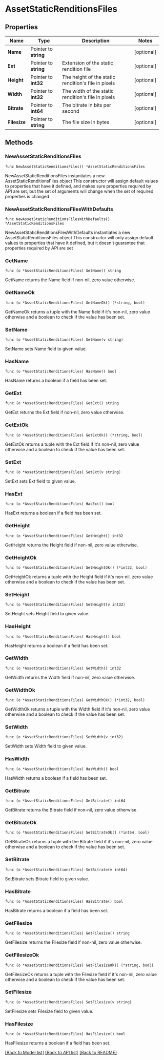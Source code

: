 # AssetStaticRenditionsFiles

## Properties

Name | Type | Description | Notes
------------ | ------------- | ------------- | -------------
**Name** | Pointer to **string** |  | [optional] 
**Ext** | Pointer to **string** | Extension of the static rendition file | [optional] 
**Height** | Pointer to **int32** | The height of the static rendition&#39;s file in pixels | [optional] 
**Width** | Pointer to **int32** | The width of the static rendition&#39;s file in pixels | [optional] 
**Bitrate** | Pointer to **int64** | The bitrate in bits per second | [optional] 
**Filesize** | Pointer to **string** | The file size in bytes | [optional] 

## Methods

### NewAssetStaticRenditionsFiles

`func NewAssetStaticRenditionsFiles() *AssetStaticRenditionsFiles`

NewAssetStaticRenditionsFiles instantiates a new AssetStaticRenditionsFiles object
This constructor will assign default values to properties that have it defined,
and makes sure properties required by API are set, but the set of arguments
will change when the set of required properties is changed

### NewAssetStaticRenditionsFilesWithDefaults

`func NewAssetStaticRenditionsFilesWithDefaults() *AssetStaticRenditionsFiles`

NewAssetStaticRenditionsFilesWithDefaults instantiates a new AssetStaticRenditionsFiles object
This constructor will only assign default values to properties that have it defined,
but it doesn't guarantee that properties required by API are set

### GetName

`func (o *AssetStaticRenditionsFiles) GetName() string`

GetName returns the Name field if non-nil, zero value otherwise.

### GetNameOk

`func (o *AssetStaticRenditionsFiles) GetNameOk() (*string, bool)`

GetNameOk returns a tuple with the Name field if it's non-nil, zero value otherwise
and a boolean to check if the value has been set.

### SetName

`func (o *AssetStaticRenditionsFiles) SetName(v string)`

SetName sets Name field to given value.

### HasName

`func (o *AssetStaticRenditionsFiles) HasName() bool`

HasName returns a boolean if a field has been set.

### GetExt

`func (o *AssetStaticRenditionsFiles) GetExt() string`

GetExt returns the Ext field if non-nil, zero value otherwise.

### GetExtOk

`func (o *AssetStaticRenditionsFiles) GetExtOk() (*string, bool)`

GetExtOk returns a tuple with the Ext field if it's non-nil, zero value otherwise
and a boolean to check if the value has been set.

### SetExt

`func (o *AssetStaticRenditionsFiles) SetExt(v string)`

SetExt sets Ext field to given value.

### HasExt

`func (o *AssetStaticRenditionsFiles) HasExt() bool`

HasExt returns a boolean if a field has been set.

### GetHeight

`func (o *AssetStaticRenditionsFiles) GetHeight() int32`

GetHeight returns the Height field if non-nil, zero value otherwise.

### GetHeightOk

`func (o *AssetStaticRenditionsFiles) GetHeightOk() (*int32, bool)`

GetHeightOk returns a tuple with the Height field if it's non-nil, zero value otherwise
and a boolean to check if the value has been set.

### SetHeight

`func (o *AssetStaticRenditionsFiles) SetHeight(v int32)`

SetHeight sets Height field to given value.

### HasHeight

`func (o *AssetStaticRenditionsFiles) HasHeight() bool`

HasHeight returns a boolean if a field has been set.

### GetWidth

`func (o *AssetStaticRenditionsFiles) GetWidth() int32`

GetWidth returns the Width field if non-nil, zero value otherwise.

### GetWidthOk

`func (o *AssetStaticRenditionsFiles) GetWidthOk() (*int32, bool)`

GetWidthOk returns a tuple with the Width field if it's non-nil, zero value otherwise
and a boolean to check if the value has been set.

### SetWidth

`func (o *AssetStaticRenditionsFiles) SetWidth(v int32)`

SetWidth sets Width field to given value.

### HasWidth

`func (o *AssetStaticRenditionsFiles) HasWidth() bool`

HasWidth returns a boolean if a field has been set.

### GetBitrate

`func (o *AssetStaticRenditionsFiles) GetBitrate() int64`

GetBitrate returns the Bitrate field if non-nil, zero value otherwise.

### GetBitrateOk

`func (o *AssetStaticRenditionsFiles) GetBitrateOk() (*int64, bool)`

GetBitrateOk returns a tuple with the Bitrate field if it's non-nil, zero value otherwise
and a boolean to check if the value has been set.

### SetBitrate

`func (o *AssetStaticRenditionsFiles) SetBitrate(v int64)`

SetBitrate sets Bitrate field to given value.

### HasBitrate

`func (o *AssetStaticRenditionsFiles) HasBitrate() bool`

HasBitrate returns a boolean if a field has been set.

### GetFilesize

`func (o *AssetStaticRenditionsFiles) GetFilesize() string`

GetFilesize returns the Filesize field if non-nil, zero value otherwise.

### GetFilesizeOk

`func (o *AssetStaticRenditionsFiles) GetFilesizeOk() (*string, bool)`

GetFilesizeOk returns a tuple with the Filesize field if it's non-nil, zero value otherwise
and a boolean to check if the value has been set.

### SetFilesize

`func (o *AssetStaticRenditionsFiles) SetFilesize(v string)`

SetFilesize sets Filesize field to given value.

### HasFilesize

`func (o *AssetStaticRenditionsFiles) HasFilesize() bool`

HasFilesize returns a boolean if a field has been set.


[[Back to Model list]](../README.md#documentation-for-models) [[Back to API list]](../README.md#documentation-for-api-endpoints) [[Back to README]](../README.md)


